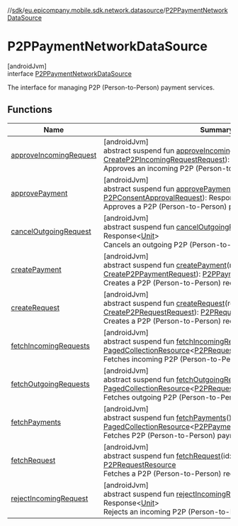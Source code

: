 //[sdk](../../../index.md)/[eu.epicompany.mobile.sdk.network.datasource](../index.md)/[P2PPaymentNetworkDataSource](index.md)

# P2PPaymentNetworkDataSource

[androidJvm]\
interface [P2PPaymentNetworkDataSource](index.md)

The interface for managing P2P (Person-to-Person) payment services.

## Functions

| Name | Summary |
|---|---|
| [approveIncomingRequest](approve-incoming-request.md) | [androidJvm]<br>abstract suspend fun [approveIncomingRequest](approve-incoming-request.md)(id: [String](https://kotlinlang.org/api/latest/jvm/stdlib/kotlin/-string/index.html), request: [CreateP2PIncomingRequestRequest](../../eu.epicompany.mobile.sdk.network.model.p2ppayment/-create-p2-p-incoming-request-request/index.md)): [P2PRequestResource](../../eu.epicompany.mobile.sdk.network.model.p2ppayment/-p2-p-request-resource/index.md)<br>Approves an incoming P2P (Person-to-Person) request. |
| [approvePayment](approve-payment.md) | [androidJvm]<br>abstract suspend fun [approvePayment](approve-payment.md)(paymentId: [UUID4](../../eu.epicompany.mobile.android.datatypes/index.md#229649042%2FClasslikes%2F462465411), request: [P2PConsentApprovalRequest](../../eu.epicompany.mobile.sdk.network.model.p2ppayment/-p2-p-consent-approval-request/index.md)): Response&lt;[Unit](https://kotlinlang.org/api/latest/jvm/stdlib/kotlin/-unit/index.html)&gt;<br>Approves a P2P (Person-to-Person) payment. |
| [cancelOutgoingRequest](cancel-outgoing-request.md) | [androidJvm]<br>abstract suspend fun [cancelOutgoingRequest](cancel-outgoing-request.md)(id: [String](https://kotlinlang.org/api/latest/jvm/stdlib/kotlin/-string/index.html)): Response&lt;[Unit](https://kotlinlang.org/api/latest/jvm/stdlib/kotlin/-unit/index.html)&gt;<br>Cancels an outgoing P2P (Person-to-Person) request. |
| [createPayment](create-payment.md) | [androidJvm]<br>abstract suspend fun [createPayment](create-payment.md)(request: [CreateP2PPaymentRequest](../../eu.epicompany.mobile.sdk.network.model.p2ppayment/-create-p2-p-payment-request/index.md)): [P2PPaymentResource](../../eu.epicompany.mobile.sdk.network.model.p2ppayment/-p2-p-payment-resource/index.md)<br>Creates a P2P (Person-to-Person) request as the payee. |
| [createRequest](create-request.md) | [androidJvm]<br>abstract suspend fun [createRequest](create-request.md)(request: [CreateP2PRequestRequest](../../eu.epicompany.mobile.sdk.network.model.p2ppayment/-create-p2-p-request-request/index.md)): [P2PRequestResource](../../eu.epicompany.mobile.sdk.network.model.p2ppayment/-p2-p-request-resource/index.md)<br>Creates a P2P (Person-to-Person) request as the payer. |
| [fetchIncomingRequests](fetch-incoming-requests.md) | [androidJvm]<br>abstract suspend fun [fetchIncomingRequests](fetch-incoming-requests.md)(page: [Int](https://kotlinlang.org/api/latest/jvm/stdlib/kotlin/-int/index.html)): [PagedCollectionResource](../../eu.epicompany.mobile.android.data.network.model.hypermedia/-paged-collection-resource/index.md)&lt;[P2PRequestCollectionResourceEmbed](../../eu.epicompany.mobile.sdk.network.model.p2ppayment/-p2-p-request-collection-resource-embed/index.md)&gt;<br>Fetches incoming P2P (Person-to-Person) requests. |
| [fetchOutgoingRequests](fetch-outgoing-requests.md) | [androidJvm]<br>abstract suspend fun [fetchOutgoingRequests](fetch-outgoing-requests.md)(page: [Int](https://kotlinlang.org/api/latest/jvm/stdlib/kotlin/-int/index.html)): [PagedCollectionResource](../../eu.epicompany.mobile.android.data.network.model.hypermedia/-paged-collection-resource/index.md)&lt;[P2PRequestCollectionResourceEmbed](../../eu.epicompany.mobile.sdk.network.model.p2ppayment/-p2-p-request-collection-resource-embed/index.md)&gt;<br>Fetches outgoing P2P (Person-to-Person) requests. |
| [fetchPayments](fetch-payments.md) | [androidJvm]<br>abstract suspend fun [fetchPayments](fetch-payments.md)(): [PagedCollectionResource](../../eu.epicompany.mobile.android.data.network.model.hypermedia/-paged-collection-resource/index.md)&lt;[P2PPaymentCollectionResourceEmbed](../../eu.epicompany.mobile.sdk.network.model.p2ppayment/-p2-p-payment-collection-resource-embed/index.md)&gt;<br>Fetches P2P (Person-to-Person) payments. |
| [fetchRequest](fetch-request.md) | [androidJvm]<br>abstract suspend fun [fetchRequest](fetch-request.md)(id: [String](https://kotlinlang.org/api/latest/jvm/stdlib/kotlin/-string/index.html)): [P2PRequestResource](../../eu.epicompany.mobile.sdk.network.model.p2ppayment/-p2-p-request-resource/index.md)<br>Fetches a P2P (Person-to-Person) request. |
| [rejectIncomingRequest](reject-incoming-request.md) | [androidJvm]<br>abstract suspend fun [rejectIncomingRequest](reject-incoming-request.md)(id: [String](https://kotlinlang.org/api/latest/jvm/stdlib/kotlin/-string/index.html)): Response&lt;[Unit](https://kotlinlang.org/api/latest/jvm/stdlib/kotlin/-unit/index.html)&gt;<br>Rejects an incoming P2P (Person-to-Person) request. |
